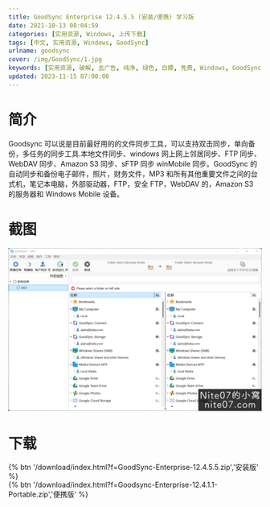 ```yaml
---
title: GoodSync Enterprise 12.4.5.5 (安装/便携) 学习版
date: 2021-10-13 08:04:59
categories: [实用资源, Windows, 上传下载]
tags: [中文, 实用资源, Windows, GoodSync]
urlname: goodsync
cover: /img/GoodSync/1.jpg
keywords: [实用资源, 破解, 去广告, 纯净, 绿色, 白嫖, 免费, Windows, GoodSync]
updated: 2023-11-15 07:00:00
---
```


# 简介

Goodsync 可以说是目前最好用的的文件同步工具，可以支持双击同步，单向备份，多任务的同步工具.本地文件同步、windows 网上网上邻居同步、FTP 同步、WebDAV 同步、Amazon S3 同步、sFTP 同步 winMobile 同步。GoodSync 的自动同步和备份电子邮件，照片，财务文件，MP3 和所有其他重要文件之间的台式机，笔记本电脑，外部驱动器，FTP，安全 FTP，WebDAV 的，Amazon S3 的服务器和 Windows Mobile 设备。

# 截图

![](/img/GoodSync/2.png)

# 下载

{% btn '/download/index.html?f=GoodSync-Enterprise-12.4.5.5.zip','安装版' %}
<br>
{% btn '/download/index.html?f=Goodsync-Enterprise-12.4.1.1-Portable.zip','便携版' %}

